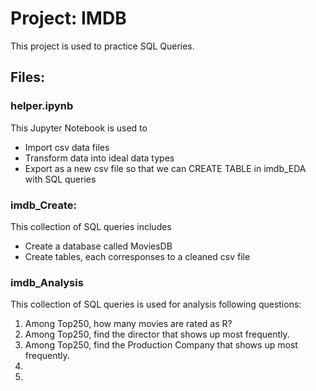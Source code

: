 # Project: IMDB

This project is used to practice SQL Queries.

## Files:

### helper.ipynb
This Jupyter Notebook is used to 

- Import csv data files
- Transform data into ideal data types
- Export as a new csv file so that we can CREATE TABLE in imdb_EDA with SQL queries

### imdb_Create:
This collection of SQL queries includes

- Create a database called MoviesDB
- Create tables, each corresponses to a cleaned csv file

### imdb_Analysis
This collection of SQL queries is used for analysis following questions:

1. Among Top250, how many movies are rated as R?
2. Among Top250, find the director that shows up most frequently.
3. Among Top250, find the Production Company that shows up most frequently.
4.
5.

